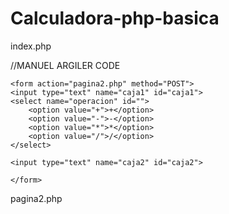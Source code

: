 # Calculadora-php-basica

index.php



<!DOCTYPE html>
//MANUEL ARGILER CODE
<html lang="en">
<head>
    <meta charset="UTF-8">
    <meta name="viewport" content="width=device-width, initial-scale=1.0">
    <title>Calcular MUCHO</title>
</head>
<body>

    <form action="pagina2.php" method="POST">
    <input type="text" name="caja1" id="caja1">
    <select name="operacion" id="">
        <option value="+">+</option>
        <option value="-">-</option>
        <option value="*">*</option>
        <option value="/">/</option>
    </select>

    <input type="text" name="caja2" id="caja2">

    </form>
    
</body>
</html>










pagina2.php 


<?php
//MANUELA
$num1 = $_POST['caja1']
$num2 = $_POST['caja2']
$operacion = $_POST['operacion']
$resultado =0;


if(operacion == "+"){

    $resultado = $num1 + $num2;
} else if(operacion == "-"){
    $resultado = $num1- $num2;
}
else if(operacion == "*"){
    $resultado = $num1 * $num2;
}
else if(operacion == "/"){
    $resultado = $num1 / $num2;
}
echo "El resultado es:" .$resultado;

?>






